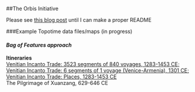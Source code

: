 ##The Orbis Initiative

Please see [this blog post](http://kgeographer.com/the-orbis-initiative-a-pelagios-for-networks/) until I can make a proper README

###Example Topotime data files/maps (in progress)
#### *_Bag of Features approach_*
**Itineraries**  
[Venitian Incanto Trade: 3523 segments of 840 voyages, 1283-1453 CE;  ](https://github.com/kgeographer/oi/blob/master/data/incanto_segments_r.geojson)  
[Venitian Incanto Trade: 6 segments of 1 voyage (Venice-Armenia), 1301 CE;  ](https://github.com/kgeographer/oi/blob/master/data/segments_r_sample.geojson)  
[Venitian Incanto Trade: Places, 1283-1453 CE](https://github.com/kgeographer/oi/blob/master/data/incanto_places.geojson)  
The Pilgrimage of Xuanzang, 629-646 CE

